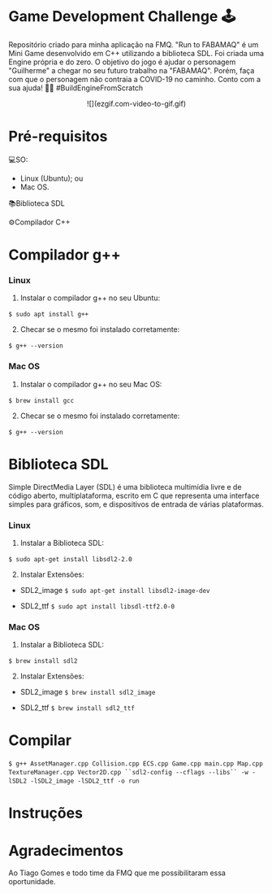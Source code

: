 # Game Development Challenge 🕹
Repositório criado para minha aplicação na FMQ. 
"Run to FABAMAQ" é um Mini Game desenvolvido em C++ utilizando a biblioteca SDL. Foi criada uma Engine própria e do zero.
O objetivo do jogo é ajudar o personagem "Guilherme" a chegar no seu futuro trabalho na "FABAMAQ". Porém, faça com que o personagem não contraia a COVID-19 no caminho. 
Conto com a sua ajuda! 👨‍💻 #BuildEngineFromScratch

<p align="center">
  ![](ezgif.com-video-to-gif.gif)
</p>

# Pré-requisitos

💻SO:
  - Linux (Ubuntu);
  ou
  - Mac OS.

📚Biblioteca SDL

⚙Compilador C++

# Compilador g++
### Linux
1. Instalar o compilador g++ no seu Ubuntu:

`$ sudo apt install g++`
  
2. Checar se o mesmo foi instalado corretamente:

`$ g++ --version`

### Mac OS
1. Instalar o compilador g++ no seu Mac OS:

`$ brew install gcc`
  
2. Checar se o mesmo foi instalado corretamente:

`$ g++ --version`

# Biblioteca SDL
Simple DirectMedia Layer (SDL) é uma biblioteca multimídia livre e de código aberto, multiplataforma, escrito em C que representa uma interface simples para gráficos, som, e dispositivos de entrada de várias plataformas. 
### Linux
1. Instalar a Biblioteca SDL:

`$ sudo apt-get install libsdl2-2.0`

2. Instalar Extensões:

- SDL2_image
`$ sudo apt-get install libsdl2-image-dev`

- SDL2_ttf
`$ sudo apt install libsdl-ttf2.0-0 `

### Mac OS
1. Instalar a Biblioteca SDL:

`$ brew install sdl2`

2. Instalar Extensões:

- SDL2_image
`$ brew install sdl2_image`

- SDL2_ttf
`$ brew install sdl2_ttf `

# Compilar

`$ g++ AssetManager.cpp Collision.cpp ECS.cpp Game.cpp main.cpp Map.cpp TextureManager.cpp Vector2D.cpp ``sdl2-config --cflags --libs`` -w -lSDL2 -lSDL2_image -lSDL2_ttf -o run`

# Instruções


# Agradecimentos
Ao Tiago Gomes e todo time da FMQ que me possibilitaram essa oportunidade.
